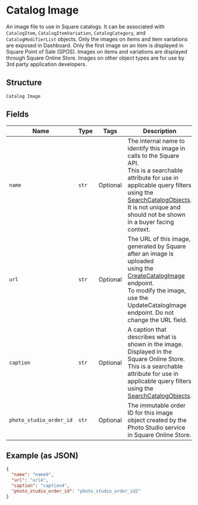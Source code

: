
# Catalog Image

An image file to use in Square catalogs. It can be associated with
`CatalogItem`, `CatalogItemVariation`, `CatalogCategory`, and `CatalogModifierList` objects.
Only the images on items and item variations are exposed in Dashboard.
Only the first image on an item is displayed in Square Point of Sale (SPOS).
Images on items and variations are displayed through Square Online Store.
Images on other object types are for use by 3rd party application developers.

## Structure

`Catalog Image`

## Fields

| Name | Type | Tags | Description |
|  --- | --- | --- | --- |
| `name` | `str` | Optional | The internal name to identify this image in calls to the Square API.<br>This is a searchable attribute for use in applicable query filters<br>using the [SearchCatalogObjects](api-endpoint:Catalog-SearchCatalogObjects).<br>It is not unique and should not be shown in a buyer facing context. |
| `url` | `str` | Optional | The URL of this image, generated by Square after an image is uploaded<br>using the [CreateCatalogImage](api-endpoint:Catalog-CreateCatalogImage) endpoint.<br>To modify the image, use the UpdateCatalogImage endpoint. Do not change the URL field. |
| `caption` | `str` | Optional | A caption that describes what is shown in the image. Displayed in the<br>Square Online Store. This is a searchable attribute for use in applicable query filters<br>using the [SearchCatalogObjects](api-endpoint:Catalog-SearchCatalogObjects). |
| `photo_studio_order_id` | `str` | Optional | The immutable order ID for this image object created by the Photo Studio service in Square Online Store. |

## Example (as JSON)

```json
{
  "name": "name0",
  "url": "url4",
  "caption": "caption4",
  "photo_studio_order_id": "photo_studio_order_id2"
}
```

